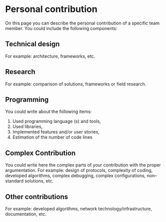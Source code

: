 # Personal contribution

On this page you can describe the personal contribution of a specific team member. You could include the following components:

## Technical design
For example: architecture, frameworks, etc.

## Research
For example: comparison of solutions, frameworks or field research.

## Programming
You could write about the following items:

1. Used programming language (s) and tools,
2. Used libraries,
3. Implemented features and/or user stories,
4. Estimation of the number of code lines

## Complex Contribution
You could write here the complex parts of your contribution with the proper argumentation. For example: design of protocols, complexity of coding, developed algorithms, complex debugging, complex configurations, non–standard solutions, etc.

## Other contributions
For example: developed algorithms, network technology/infrastructure, documentation, etc.
